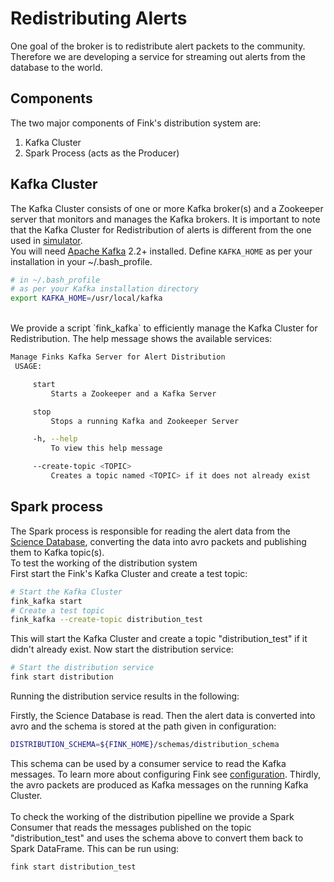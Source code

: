# Redistributing Alerts

One goal of the broker is to redistribute alert packets to the community. Therefore we are developing a service for streaming out alerts from the database to the world.

## Components

The two major components of Fink's distribution system are:

1. Kafka Cluster
2. Spark Process (acts as the Producer)

## Kafka Cluster
The Kafka Cluster consists of one or more Kafka broker(s) and a Zookeeper server that monitors and manages the Kafka brokers.
It is important to note that the Kafka Cluster for Redistribution of alerts is different from the one used in [simulator](simulator.md).
<br>
You will need [Apache Kafka](https://kafka.apache.org/) 2.2+ installed. Define `KAFKA_HOME` as per your installation in your ~/.bash_profile.

```bash
# in ~/.bash_profile
# as per your Kafka installation directory
export KAFKA_HOME=/usr/local/kafka
```
<br>
We provide a script `fink_kafka` to efficiently manage the Kafka Cluster for Redistribution. The help message shows the available
services:

```bash
Manage Finks Kafka Server for Alert Distribution
 USAGE:

 	 start
 		 Starts a Zookeeper and a Kafka Server

 	 stop
 		 Stops a running Kafka and Zookeeper Server

 	 -h, --help
 		 To view this help message

 	 --create-topic <TOPIC>
 		 Creates a topic named <TOPIC> if it does not already exist
```

## Spark process
The Spark process is responsible for reading the alert data from the [Science Database](database.md#science-database-structure),
converting the data into avro packets and publishing them to Kafka topic(s).
<br>
To test the working of the distribution system
<br>
First start the Fink's Kafka Cluster and create a test topic:

```bash
# Start the Kafka Cluster
fink_kafka start
# Create a test topic
fink_kafka --create-topic distribution_test
```

This will start the Kafka Cluster and create a topic "distribution_test" if it didn't already exist.
Now start the distribution service:

```bash
# Start the distribution service
fink start distribution
```
Running the distribution service results in the following:

Firstly, the Science Database is read.
Then the alert data is converted into avro and the schema is stored at the path given in configuration:

```bash
DISTRIBUTION_SCHEMA=${FINK_HOME}/schemas/distribution_schema
```

This schema can be used by a consumer service to read the Kafka messages. To learn more about configuring Fink see [configuration](configuration.md). Thirdly, the avro packets are produced as Kafka messages on the running Kafka Cluster.
<br><br>
To check the working of the distribution pipelline we provide a Spark Consumer that reads the messages published
on the topic "distribution_test" and uses the schema above to convert them back to Spark DataFrame. This can be run using:

```bash
fink start distribution_test
```
